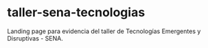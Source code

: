 # taller-sena-tecnologias
Landing page para evidencia del taller de Tecnologías Emergentes y Disruptivas - SENA.
